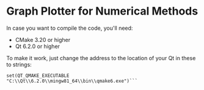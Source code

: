 # Graph Plotter for Numerical Methods

In case you want to compile the code, you'll need:
- CMake 3.20 or higher
- Qt 6.2.0 or higher

To make it work, just change the address to the location of your Qt in these to strings:
```set(CMAKE_PREFIX_PATH "C:\\Qt\\6.2.0\\mingw81_64\\lib\\cmake")
set(QT_QMAKE_EXECUTABLE "C:\\Qt\\6.2.0\\mingw81_64\\bin\\qmake6.exe")```
